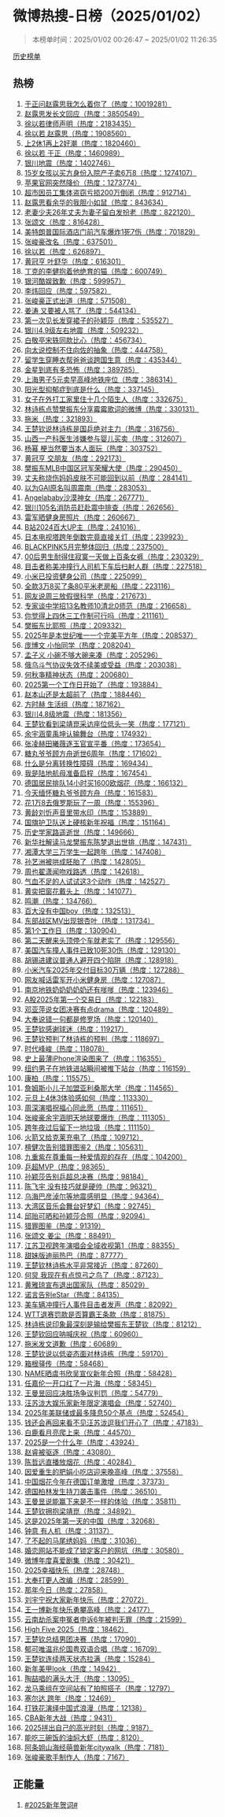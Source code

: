 <h1>
微博热搜-日榜（2025/01/02）
</h1>
<blockquote>
<p>
本榜单时间：2025/01/02 00:26:47 ~ 2025/01/02 11:26:35
</p>
</blockquote>
<p>
<a href="https://github.com/daifee/weibo-hot-search/tree/main/archives/daily">历史榜单</a>
</p>
<h2>
热榜
</h2>
<ol>

<li>
<a href="https://s.weibo.com/weibo?q=%23%E4%BA%8E%E6%AD%A3%E9%97%AE%E8%B5%B5%E9%9C%B2%E6%80%9D%E6%88%91%E6%80%8E%E4%B9%88%E7%9D%80%E4%BD%A0%E4%BA%86%23" target="weibo">
于正问赵露思我怎么着你了（热度：10019281）
</a>
</li>

<li>
<a href="https://s.weibo.com/weibo?q=%23%E8%B5%B5%E9%9C%B2%E6%80%9D%E5%8F%91%E9%95%BF%E6%96%87%E5%9B%9E%E5%BA%94%23" target="weibo">
赵露思发长文回应（热度：3850549）
</a>
</li>

<li>
<a href="https://s.weibo.com/weibo?q=%23%E5%BE%90%E4%BB%A5%E8%8B%A5%E5%BE%8B%E5%B8%88%E5%A3%B0%E6%98%8E%23" target="weibo">
徐以若律师声明（热度：2183435）
</a>
</li>

<li>
<a href="https://s.weibo.com/weibo?q=%23%E5%BE%90%E4%BB%A5%E8%8B%A5%20%E8%B5%B5%E9%9C%B2%E6%80%9D%23" target="weibo">
徐以若 赵露思（热度：1908560）
</a>
</li>

<li>
<a href="https://s.weibo.com/weibo?q=%23%E4%B8%8A2%E4%BC%911%E5%86%8D%E4%B8%8A2%E5%A5%BD%E6%BD%AE%23" target="weibo">
上2休1再上2好潮（热度：1820460）
</a>
</li>

<li>
<a href="https://s.weibo.com/weibo?q=%23%E5%BE%90%E4%BB%A5%E8%8B%A5%20%E4%BA%8E%E6%AD%A3%23" target="weibo">
徐以若 于正（热度：1460989）
</a>
</li>

<li>
<a href="https://s.weibo.com/weibo?q=%23%E9%93%B6%E5%B7%9D%E5%9C%B0%E9%9C%87%23" target="weibo">
银川地震（热度：1402746）
</a>
</li>

<li>
<a href="https://s.weibo.com/weibo?q=%2315%E5%B2%81%E5%A5%B3%E5%AD%A9%E4%BB%A5%E4%B9%B0%E6%96%B9%E8%BA%AB%E4%BB%BD%E5%85%A5%E9%99%A2%E4%BA%A7%E5%AD%90%E5%8D%966%E4%B8%878%23" target="weibo">
15岁女孩以买方身份入院产子卖6万8（热度：1274107）
</a>
</li>

<li>
<a href="https://s.weibo.com/weibo?q=%23%E8%8B%B9%E6%9E%9C%E5%AE%98%E7%BD%91%E7%AA%81%E7%84%B6%E9%99%8D%E4%BB%B7%23" target="weibo">
苹果官网突然降价（热度：1273774）
</a>
</li>

<li>
<a href="https://s.weibo.com/weibo?q=%23%E8%B6%85%E5%B8%82%E5%9B%A0%E5%91%98%E5%B7%A5%E9%9B%86%E4%BD%93%E7%9B%97%E7%AA%83%E4%BA%8F%E6%8D%9F200%E4%B8%87%E5%80%92%E9%97%AD%23" target="weibo">
超市因员工集体盗窃亏损200万倒闭（热度：912714）
</a>
</li>

<li>
<a href="https://s.weibo.com/weibo?q=%23%E8%B5%B5%E9%9C%B2%E6%80%9D%E7%9C%8B%E4%BD%99%E5%8D%8E%E7%9A%84%E6%88%91%E8%83%86%E5%B0%8F%E5%A6%82%E9%BC%A0%23" target="weibo">
赵露思看余华的我胆小如鼠（热度：843634）
</a>
</li>

<li>
<a href="https://s.weibo.com/weibo?q=%23%E8%80%81%E5%A6%BB%E5%B0%91%E5%A4%AB26%E5%B9%B4%E4%B8%88%E5%A4%AB%E4%B8%BA%E5%A6%BB%E5%AD%90%E7%95%99%E7%99%BD%E5%8F%91%E6%89%AE%E8%80%81%23" target="weibo">
老妻少夫26年丈夫为妻子留白发扮老（热度：822120）
</a>
</li>

<li>
<a href="https://s.weibo.com/weibo?q=%23%E5%BC%A0%E9%A2%82%E6%96%87%23" target="weibo">
张颂文（热度：816428）
</a>
</li>

<li>
<a href="https://s.weibo.com/weibo?q=%23%E7%BE%8E%E7%89%B9%E6%9C%97%E6%99%AE%E5%9B%BD%E9%99%85%E9%85%92%E5%BA%97%E9%97%A8%E5%89%8D%E6%B1%BD%E8%BD%A6%E7%88%86%E7%82%B81%E6%AD%BB7%E4%BC%A4%23" target="weibo">
美特朗普国际酒店门前汽车爆炸1死7伤（热度：701829）
</a>
</li>

<li>
<a href="https://s.weibo.com/weibo?q=%23%E5%BC%A0%E5%B3%BB%E8%B1%AA%E6%94%B9%E5%90%8D%23" target="weibo">
张峻豪改名（热度：637501）
</a>
</li>

<li>
<a href="https://s.weibo.com/weibo?q=%23%E5%BE%90%E4%BB%A5%E8%8B%A5%23" target="weibo">
徐以若（热度：626897）
</a>
</li>

<li>
<a href="https://s.weibo.com/weibo?q=%23%E9%BB%84%E5%86%A0%E4%BA%A8%20%E5%8F%B6%E8%88%92%E5%8D%8E%23" target="weibo">
黄冠亨 叶舒华（热度：616301）
</a>
</li>

<li>
<a href="https://s.weibo.com/weibo?q=%23%E4%B8%81%E5%85%8B%E7%9A%84%E6%9D%8E%E5%81%A5%E6%8A%B1%E7%9D%80%E4%BB%96%E7%BB%9D%E8%82%B2%E7%9A%84%E7%8C%AB%23" target="weibo">
丁克的李健抱着他绝育的猫（热度：600749）
</a>
</li>

<li>
<a href="https://s.weibo.com/weibo?q=%23%E9%93%B6%E6%B2%B3%E9%85%B7%E5%A8%B1%E8%87%B4%E6%AD%89%23" target="weibo">
银河酷娱致歉（热度：599957）
</a>
</li>

<li>
<a href="https://s.weibo.com/weibo?q=%23%E6%9D%8E%E7%82%9C%E5%9B%9E%E5%BA%94%23" target="weibo">
李炜回应（热度：597582）
</a>
</li>

<li>
<a href="https://s.weibo.com/weibo?q=%23%E5%BC%A0%E5%B3%BB%E8%B1%AA%E6%AD%A3%E5%BC%8F%E5%87%BA%E9%81%93%23" target="weibo">
张峻豪正式出道（热度：571508）
</a>
</li>

<li>
<a href="https://s.weibo.com/weibo?q=%23%E5%A7%9C%E6%B6%9B%20%E5%8F%88%E8%A6%81%E8%A2%AB%E4%BA%BA%E9%AA%82%E4%BA%86%23" target="weibo">
姜涛 又要被人骂了（热度：544134）
</a>
</li>

<li>
<a href="https://s.weibo.com/weibo?q=%23%E7%AC%AC%E4%B8%80%E6%AC%A1%E8%A7%81%E9%95%BF%E5%8F%91%E7%A9%BF%E8%A3%99%E5%AD%90%E7%9A%84%E5%AD%99%E9%A2%96%E8%8E%8E%23" target="weibo">
第一次见长发穿裙子的孙颖莎（热度：535527）
</a>
</li>

<li>
<a href="https://s.weibo.com/weibo?q=%23%E9%93%B6%E5%B7%9D4.9%E7%BA%A7%E5%B7%A6%E5%8F%B3%E5%9C%B0%E9%9C%87%23" target="weibo">
银川4.9级左右地震（热度：509232）
</a>
</li>

<li>
<a href="https://s.weibo.com/weibo?q=%23%E7%99%BD%E6%95%AC%E4%BA%AD%E5%AE%8B%E8%BD%B6%E5%90%8C%E6%AC%BE%E6%AF%94%E5%BF%83%23" target="weibo">
白敬亭宋轶同款比心（热度：456734）
</a>
</li>

<li>
<a href="https://s.weibo.com/weibo?q=%23%E5%90%91%E5%A4%AA%E8%AF%B4%E6%8E%A7%E5%88%B6%E4%B8%8D%E4%BD%8F%E5%90%91%E4%BD%90%E7%9A%84%E6%8A%BD%E8%B1%A1%23" target="weibo">
向太说控制不住向佐的抽象（热度：444758）
</a>
</li>

<li>
<a href="https://s.weibo.com/weibo?q=%23%E7%95%99%E5%AD%A6%E7%94%9F%E7%A9%BF%E7%9D%A1%E8%A1%A3%E5%B8%AE%E7%88%B8%E7%88%B8%E8%B0%88%E8%B7%A8%E5%9B%BD%E7%94%9F%E6%84%8F%23" target="weibo">
留学生穿睡衣帮爸爸谈跨国生意（热度：435344）
</a>
</li>

<li>
<a href="https://s.weibo.com/weibo?q=%23%E9%87%91%E6%98%9F%E5%88%B0%E5%BA%95%E6%9C%89%E5%A4%9A%E6%81%90%E6%80%96%23" target="weibo">
金星到底有多恐怖（热度：389785）
</a>
</li>

<li>
<a href="https://s.weibo.com/weibo?q=%23%E4%B8%8A%E6%B5%B7%E7%94%B7%E5%AD%905%E5%85%83%E5%8D%96%E6%97%A9%E9%AB%98%E5%B3%B0%E5%9C%B0%E9%93%81%E5%BA%A7%E4%BD%8D%23" target="weibo">
上海男子5元卖早高峰地铁座位（热度：386314）
</a>
</li>

<li>
<a href="https://s.weibo.com/weibo?q=%23%E9%98%B3%E5%85%89%E5%9E%8B%E6%8A%91%E9%83%81%E7%97%87%E5%88%B0%E5%BA%95%E6%98%AF%E4%BB%80%E4%B9%88%23" target="weibo">
阳光型抑郁症到底是什么（热度：337145）
</a>
</li>

<li>
<a href="https://s.weibo.com/weibo?q=%23%E5%A5%B3%E5%AD%90%E5%9C%A8%E5%A4%96%E6%89%93%E5%B7%A5%E5%AE%B6%E9%87%8C%E4%BD%8F%E5%8D%81%E5%87%A0%E4%B8%AA%E9%99%8C%E7%94%9F%E4%BA%BA%23" target="weibo">
女子在外打工家里住十几个陌生人（热度：332675）
</a>
</li>

<li>
<a href="https://s.weibo.com/weibo?q=%23%E6%9E%97%E8%AF%97%E6%A0%8B%E7%82%B9%E8%B5%9E%E6%A8%8A%E6%8C%AF%E4%B8%9C%E5%88%86%E4%BA%AB%E9%9C%89%E9%9C%89%E6%AD%8C%E8%AF%8D%E7%9A%84%E5%BE%AE%E5%8D%9A%23" target="weibo">
林诗栋点赞樊振东分享霉霉歌词的微博（热度：330131）
</a>
</li>

<li>
<a href="https://s.weibo.com/weibo?q=%23%E6%8B%96%E7%B1%B3%23" target="weibo">
拖米（热度：321893）
</a>
</li>

<li>
<a href="https://s.weibo.com/weibo?q=%23%E7%8E%8B%E6%A5%9A%E9%92%A6%E8%AF%B4%E6%9E%97%E8%AF%97%E6%A0%8B%E6%98%AF%E5%9B%BD%E4%B9%92%E7%BB%9D%E5%AF%B9%E4%B8%BB%E5%8A%9B%23" target="weibo">
王楚钦说林诗栋是国乒绝对主力（热度：316756）
</a>
</li>

<li>
<a href="https://s.weibo.com/weibo?q=%23%E5%B1%B1%E8%A5%BF%E4%B8%80%E4%BA%A7%E7%A7%91%E5%8C%BB%E7%94%9F%E6%B6%89%E5%AB%8C%E5%8F%82%E4%B8%8E%E5%A9%B4%E5%84%BF%E4%B9%B0%E5%8D%96%23" target="weibo">
山西一产科医生涉嫌参与婴儿买卖（热度：312607）
</a>
</li>

<li>
<a href="https://s.weibo.com/weibo?q=%23%E6%9D%A8%E5%B9%82%20%E6%A2%97%E5%BD%93%E7%84%B6%E8%A6%81%E5%BD%93%E6%9C%AC%E4%BA%BA%E9%9D%A2%E7%8E%A9%23" target="weibo">
杨幂 梗当然要当本人面玩（热度：303752）
</a>
</li>

<li>
<a href="https://s.weibo.com/weibo?q=%23%E9%BB%84%E5%86%A0%E4%BA%A8%20%E4%BA%A4%E6%9C%8B%E5%8F%8B%23" target="weibo">
黄冠亨 交朋友（热度：292173）
</a>
</li>

<li>
<a href="https://s.weibo.com/weibo?q=%23%E6%A8%8A%E6%8C%AF%E4%B8%9CMLB%E4%B8%AD%E5%9B%BD%E5%8C%BA%E5%86%A0%E5%86%9B%E8%8D%A3%E8%80%80%E5%A4%A7%E4%BD%BF%23" target="weibo">
樊振东MLB中国区冠军荣耀大使（热度：290450）
</a>
</li>

<li>
<a href="https://s.weibo.com/weibo?q=%23%E4%B8%88%E5%A4%AB%E7%A7%B0%E7%83%A7%E4%BC%A4%E5%A6%88%E5%A6%88%E7%9A%AE%E8%82%A4%E4%B8%8D%E5%8F%AF%E8%83%BD%E5%9B%9E%E5%88%B0%E4%BB%A5%E5%89%8D%23" target="weibo">
丈夫称烧伤妈妈皮肤不可能回到以前（热度：284141）
</a>
</li>

<li>
<a href="https://s.weibo.com/weibo?q=%23%E4%BB%A5%E4%B8%BAGAI%E5%8E%9F%E5%90%8D%E5%8F%AB%E5%91%A8%E9%9C%87%E5%8D%97%23" target="weibo">
以为GAI原名叫周震南（热度：283053）
</a>
</li>

<li>
<a href="https://s.weibo.com/weibo?q=%23Angelababy%E6%B2%99%E6%BC%A0%E7%A5%9E%E5%A5%B3%23" target="weibo">
Angelababy沙漠神女（热度：267771）
</a>
</li>

<li>
<a href="https://s.weibo.com/weibo?q=%23%E9%93%B6%E5%B7%9D105%E5%90%8D%E6%B6%88%E9%98%B2%E5%91%98%E8%B5%B6%E8%B5%B4%E9%9C%87%E4%B8%AD%E6%8E%92%E6%9F%A5%23" target="weibo">
银川105名消防员赶赴震中排查（热度：262656）
</a>
</li>

<li>
<a href="https://s.weibo.com/weibo?q=%23%E9%9B%B7%E5%86%9B%E6%99%92%E5%81%A5%E8%BA%AB%E6%88%BF%E7%85%A7%E7%89%87%23" target="weibo">
雷军晒健身房照片（热度：260667）
</a>
</li>

<li>
<a href="https://s.weibo.com/weibo?q=%23B%E7%AB%992024%E7%99%BE%E5%A4%A7UP%E4%B8%BB%23" target="weibo">
B站2024百大UP主（热度：241016）
</a>
</li>

<li>
<a href="https://s.weibo.com/weibo?q=%23%E6%97%A5%E6%9C%AC%E7%94%B5%E8%A7%86%E5%A1%94%E8%B7%A8%E5%B9%B4%E5%80%92%E6%95%B0%E5%AE%8C%E7%AB%9F%E7%9B%B4%E6%8E%A5%E5%85%B3%E7%81%AF%23" target="weibo">
日本电视塔跨年倒数完竟直接关灯（热度：239923）
</a>
</li>

<li>
<a href="https://s.weibo.com/weibo?q=%23BLACKPINK5%E6%9C%88%E5%AE%8C%E6%95%B4%E4%BD%93%E5%9B%9E%E5%BD%92%23" target="weibo">
BLACKPINK5月完整体回归（热度：237500）
</a>
</li>

<li>
<a href="https://s.weibo.com/weibo?q=%2300%E5%90%8E%E7%94%B7%E7%94%9F%E8%80%90%E5%BE%97%E4%BD%8F%E5%AF%82%E5%AF%9E%E4%B8%80%E5%A4%A9%E5%81%9A%E4%B8%8A%E7%99%BE%E6%9D%A1%E5%A5%B3%E8%A3%A4%23" target="weibo">
00后男生耐得住寂寞一天做上百条女裤（热度：230329）
</a>
</li>

<li>
<a href="https://s.weibo.com/weibo?q=%23%E7%9B%AE%E5%87%BB%E8%80%85%E7%A7%B0%E7%BE%8E%E5%86%B2%E6%92%9E%E8%A1%8C%E4%BA%BA%E5%8F%B8%E6%9C%BA%E4%B8%8B%E8%BD%A6%E5%90%8E%E6%89%AB%E5%B0%84%E4%BA%BA%E7%BE%A4%23" target="weibo">
目击者称美冲撞行人司机下车后扫射人群（热度：227518）
</a>
</li>

<li>
<a href="https://s.weibo.com/weibo?q=%23%E5%B0%8F%E7%B1%B3%E5%B7%B2%E6%8A%95%E8%B5%84%E5%81%A5%E8%BA%AB%E5%85%AC%E5%8F%B8%23" target="weibo">
小米已投资健身公司（热度：225099）
</a>
</li>

<li>
<a href="https://s.weibo.com/weibo?q=%23%E5%85%A8%E6%AC%BE3%E4%B8%878%E4%B9%B0%E4%BA%86%E6%9D%A180%E5%B9%B3%E7%B1%B3%E8%80%81%E6%88%BF%E8%88%B9%23" target="weibo">
全款3万8买了条80平米老房船（热度：223116）
</a>
</li>

<li>
<a href="https://s.weibo.com/weibo?q=%23%E7%BD%91%E5%8F%8B%E8%AF%B4%E5%91%A8%E4%B8%89%E6%94%BE%E5%81%87%E5%BE%88%E7%A7%91%E5%AD%A6%23" target="weibo">
网友说周三放假很科学（热度：217673）
</a>
</li>

<li>
<a href="https://s.weibo.com/weibo?q=%23%E4%B8%93%E5%AE%B6%E8%B0%88%E4%B8%AD%E5%AD%A6%E6%8B%9B13%E5%90%8D%E6%95%99%E5%B8%8810%E6%B8%85%E5%8C%970%E5%B8%88%E8%8C%83%23" target="weibo">
专家谈中学招13名教师10清北0师范（热度：216658）
</a>
</li>

<li>
<a href="https://s.weibo.com/weibo?q=%23%E4%BD%A0%E8%A7%89%E5%BE%97%E4%B8%8A%E5%9B%9B%E4%BC%91%E4%B8%89%E5%B7%A5%E4%BD%9C%E5%88%B6%E5%8F%AF%E8%A1%8C%E5%90%97%23" target="weibo">
你觉得上四休三工作制可行吗（热度：211161）
</a>
</li>

<li>
<a href="https://s.weibo.com/weibo?q=%23%E6%A8%8A%E6%8C%AF%E4%B8%9C%E6%AF%94%E8%80%B6%E7%85%A7%23" target="weibo">
樊振东比耶照（热度：209332）
</a>
</li>

<li>
<a href="https://s.weibo.com/weibo?q=%232025%E5%B9%B4%E6%98%AF%E6%9C%AC%E4%B8%96%E7%BA%AA%E5%94%AF%E4%B8%80%E4%B8%80%E4%B8%AA%E5%AE%8C%E7%BE%8E%E5%B9%B3%E6%96%B9%E5%B9%B4%23" target="weibo">
2025年是本世纪唯一一个完美平方年（热度：208537）
</a>
</li>

<li>
<a href="https://s.weibo.com/weibo?q=%23%E5%BA%9E%E5%8D%9A%E6%96%87%20%E5%B0%8F%E6%80%A1%E5%90%8C%E5%AD%A6%23" target="weibo">
庞博文 小怡同学（热度：208204）
</a>
</li>

<li>
<a href="https://s.weibo.com/weibo?q=%23%E5%AD%9F%E5%AD%90%E4%B9%89%20%E5%B0%8F%E7%A2%97%E4%B8%8D%E5%A4%9F%E5%A4%A7%E7%A2%97%E6%9D%A5%E5%87%91%23" target="weibo">
孟子义 小碗不够大碗来凑（热度：205296）
</a>
</li>

<li>
<a href="https://s.weibo.com/weibo?q=%23%E4%BF%84%E4%B9%8C%E6%96%97%E6%B0%94%E5%8D%8F%E8%AE%AE%E5%A4%B1%E6%95%88%E4%B8%8D%E7%BB%AD%E7%BE%8E%E6%88%96%E5%8F%97%E7%9B%8A%23" target="weibo">
俄乌斗气协议失效不续美或受益（热度：203038）
</a>
</li>

<li>
<a href="https://s.weibo.com/weibo?q=%23%E4%BD%95%E7%A7%8B%E4%BA%8A%E7%B2%BE%E7%A5%9E%E7%8A%B6%E6%80%81%23" target="weibo">
何秋亊精神状态（热度：200680）
</a>
</li>

<li>
<a href="https://s.weibo.com/weibo?q=%232025%E7%AC%AC%E4%B8%80%E4%B8%AA%E5%B7%A5%E4%BD%9C%E6%97%A5%E5%BC%80%E5%A7%8B%E4%BA%86%23" target="weibo">
2025第一个工作日开始了（热度：193884）
</a>
</li>

<li>
<a href="https://s.weibo.com/weibo?q=%23%E8%B5%B5%E6%9C%AC%E5%B1%B1%E8%BF%98%E6%98%AF%E5%A4%AA%E8%B6%85%E5%89%8D%E4%BA%86%23" target="weibo">
赵本山还是太超前了（热度：188446）
</a>
</li>

<li>
<a href="https://s.weibo.com/weibo?q=%23%E6%96%B9%E6%97%B6%E8%B5%AB%20%E7%94%9F%E6%B4%BB%E7%BB%84%23" target="weibo">
方时赫 生活组（热度：187162）
</a>
</li>

<li>
<a href="https://s.weibo.com/weibo?q=%23%E9%93%B6%E5%B7%9D4.8%E7%BA%A7%E5%9C%B0%E9%9C%87%23" target="weibo">
银川4.8级地震（热度：181356）
</a>
</li>

<li>
<a href="https://s.weibo.com/weibo?q=%23%E7%8E%8B%E6%A5%9A%E9%92%A6%E7%9C%8B%E5%88%B0%E6%A2%81%E9%9D%96%E5%B4%91%E9%87%87%E8%AE%BF%E5%BA%A7%E4%BD%8D%E4%BD%8E%E5%A4%B4%E4%B8%80%E7%AC%91%23" target="weibo">
王楚钦看到梁靖崑采访座位低头一笑（热度：177121）
</a>
</li>

<li>
<a href="https://s.weibo.com/weibo?q=%23%E4%BD%99%E5%AE%87%E6%B6%B5%E7%AB%A5%E7%A6%B9%E5%9D%A4%E8%AE%A4%E8%BE%93%E8%88%9E%E5%8F%B0%23" target="weibo">
余宇涵童禹坤认输舞台（热度：174932）
</a>
</li>

<li>
<a href="https://s.weibo.com/weibo?q=%23%E5%BC%A0%E5%87%8C%E8%B5%AB%E7%94%B0%E6%9B%A6%E8%96%87%E9%80%90%E7%8E%89%E5%AE%98%E5%AE%A3%E5%B9%B3%E7%95%AA%23" target="weibo">
张凌赫田曦薇逐玉官宣平番（热度：173654）
</a>
</li>

<li>
<a href="https://s.weibo.com/weibo?q=%23%E7%B3%96%E4%B8%B8%E7%88%B7%E7%88%B7%E9%A1%BE%E6%96%B9%E8%88%9F%E9%80%9D%E4%B8%966%E5%91%A8%E5%B9%B4%23" target="weibo">
糖丸爷爷顾方舟逝世6周年（热度：171602）
</a>
</li>

<li>
<a href="https://s.weibo.com/weibo?q=%23%E4%BB%80%E4%B9%88%E6%98%AF%E5%88%86%E7%A6%BB%E8%BD%AC%E6%8D%A2%E6%80%A7%E9%9A%9C%E7%A2%8D%23" target="weibo">
什么是分离转换性障碍（热度：169434）
</a>
</li>

<li>
<a href="https://s.weibo.com/weibo?q=%23%E6%88%91%E6%98%AF%E9%99%86%E5%9C%B0%E8%88%AA%E6%AF%8D%E5%87%86%E5%A4%87%E5%90%AF%E7%A8%8B%23" target="weibo">
我是陆地航母准备启程（热度：167454）
</a>
</li>

<li>
<a href="https://s.weibo.com/weibo?q=%23%E5%BE%B7%E5%9B%BD%E5%B1%85%E6%B0%91%E6%8E%92%E9%98%9F14%E5%B0%8F%E6%97%B6%E4%B9%B01600%E6%AC%A7%E7%83%9F%E8%8A%B1%23" target="weibo">
德国居民排队14小时买1600欧烟花（热度：166132）
</a>
</li>

<li>
<a href="https://s.weibo.com/weibo?q=%23%E4%BB%8A%E5%A4%A9%E7%BC%85%E6%80%80%E7%B3%96%E4%B8%B8%E7%88%B7%E7%88%B7%E9%A1%BE%E6%96%B9%E8%88%9F%23" target="weibo">
今天缅怀糖丸爷爷顾方舟（热度：161583）
</a>
</li>

<li>
<a href="https://s.weibo.com/weibo?q=%23%E8%8A%B11%E4%B8%878%E5%8E%BB%E4%BF%84%E7%BD%97%E6%96%AF%E7%8E%A9%E4%BA%86%E4%B8%80%E5%91%A8%23" target="weibo">
花1万8去俄罗斯玩了一周（热度：155396）
</a>
</li>

<li>
<a href="https://s.weibo.com/weibo?q=%23%E9%BB%84%E9%BE%84%E5%88%98%E5%BF%BB%E5%A3%B0%E9%9F%B3%E9%87%8C%E5%B8%A6%E6%B0%B4%E5%8D%B0%23" target="weibo">
黄龄刘忻声音里带水印（热度：153889）
</a>
</li>

<li>
<a href="https://s.weibo.com/weibo?q=%23%E5%9B%BD%E6%97%97%E6%8A%A4%E5%8D%AB%E9%98%9F%E9%80%81%E4%B8%8A%E7%A1%AC%E6%A0%B8%E6%96%B0%E5%B9%B4%E7%A5%9D%E7%A6%8F%23" target="weibo">
国旗护卫队送上硬核新年祝福（热度：151164）
</a>
</li>

<li>
<a href="https://s.weibo.com/weibo?q=%23%E5%8E%86%E5%8F%B2%E5%AD%A6%E5%AE%B6%E8%B7%AF%E9%81%A5%E9%80%9D%E4%B8%96%23" target="weibo">
历史学家路遥逝世（热度：149666）
</a>
</li>

<li>
<a href="https://s.weibo.com/weibo?q=%23%E6%96%B0%E5%8D%8E%E7%A4%BE%E8%A7%A3%E8%AF%BB%E9%A9%AC%E9%BE%99%E6%A8%8A%E6%8C%AF%E4%B8%9C%E9%99%88%E6%A2%A6%E9%80%80%E5%87%BA%E4%B8%96%E6%8E%92%23" target="weibo">
新华社解读马龙樊振东陈梦退出世排（热度：147431）
</a>
</li>

<li>
<a href="https://s.weibo.com/weibo?q=%23%E6%B9%98%E6%BD%AD%E5%A4%A7%E5%AD%A6%E4%B8%89%E4%B8%87%E5%AD%A6%E7%94%9F%E4%B8%80%E8%B5%B7%E8%B7%A8%E5%B9%B4%23" target="weibo">
湘潭大学三万学生一起跨年（热度：147408）
</a>
</li>

<li>
<a href="https://s.weibo.com/weibo?q=%23%E5%AD%99%E8%89%BA%E6%B4%B2%E8%A2%AB%E5%93%84%E6%88%90%E8%83%9A%E8%83%8E%E4%BA%86%23" target="weibo">
孙艺洲被哄成胚胎了（热度：142805）
</a>
</li>

<li>
<a href="https://s.weibo.com/weibo?q=%23%E5%91%A8%E4%B9%9F%E7%BF%9F%E6%BD%87%E9%97%BB%E5%90%BB%E6%88%8F%E8%B7%AF%E9%80%8F%23" target="weibo">
周也翟潇闻吻戏路透（热度：142618）
</a>
</li>

<li>
<a href="https://s.weibo.com/weibo?q=%23%E6%B0%94%E8%A1%80%E4%B8%8D%E8%B6%B3%E7%9A%84%E4%BA%BA%E8%AF%95%E8%AF%95%E8%BF%993%E4%B8%AA%E5%8A%A8%E4%BD%9C%23" target="weibo">
气血不足的人试试这3个动作（热度：142527）
</a>
</li>

<li>
<a href="https://s.weibo.com/weibo?q=%23%E9%BB%84%E5%A5%95%E6%8A%8A%E7%AA%97%E8%8A%B1%E6%88%B4%E5%A4%B4%E4%B8%8A%23" target="weibo">
黄奕把窗花戴头上（热度：141077）
</a>
</li>

<li>
<a href="https://s.weibo.com/weibo?q=%23%E9%B8%A3%E6%BD%AE%23" target="weibo">
鸣潮（热度：134766）
</a>
</li>

<li>
<a href="https://s.weibo.com/weibo?q=%23%E7%99%BE%E5%A4%A7%E6%B2%A1%E6%9C%89%E4%B8%AD%E5%9B%BDboy%23" target="weibo">
百大没有中国boy（热度：132513）
</a>
</li>

<li>
<a href="https://s.weibo.com/weibo?q=%23%E4%B8%9C%E9%83%A8%E6%88%98%E5%8C%BAMV%E5%87%BA%E7%8E%B0%E9%93%B6%E6%9D%8F%E5%8F%B6%23" target="weibo">
东部战区MV出现银杏叶（热度：131734）
</a>
</li>

<li>
<a href="https://s.weibo.com/weibo?q=%23%E7%AC%AC1%E4%B8%AA%E5%B7%A5%E4%BD%9C%E6%97%A5%23" target="weibo">
第1个工作日（热度：130904）
</a>
</li>

<li>
<a href="https://s.weibo.com/weibo?q=%23%E7%AC%AC%E4%BA%8C%E5%A4%A9%E9%86%92%E6%9D%A5%E5%A4%B4%E9%A1%B6%E5%81%9C%E4%B8%AA%E8%BD%A6%E5%B0%B1%E8%80%81%E5%AE%9E%E4%BA%86%23" target="weibo">
第二天醒来头顶停个车就老实了（热度：129556）
</a>
</li>

<li>
<a href="https://s.weibo.com/weibo?q=%23%E7%BE%8E%E5%9B%BD%E6%B1%BD%E8%BD%A6%E6%92%9E%E4%BA%BA%E4%BA%8B%E4%BB%B6%E5%B7%B2%E8%87%B410%E6%AD%BB30%E4%BC%A4%23" target="weibo">
美国汽车撞人事件已致10死30伤（热度：129130）
</a>
</li>

<li>
<a href="https://s.weibo.com/weibo?q=%23%E8%83%A1%E9%94%A1%E8%BF%9B%E5%BB%BA%E8%AE%AE%E6%99%AE%E9%80%9A%E4%BA%BA%E9%81%BF%E5%BC%80%E5%9B%9B%E4%B8%AA%E9%99%B7%E9%98%B1%23" target="weibo">
胡锡进建议普通人避开四个陷阱（热度：128918）
</a>
</li>

<li>
<a href="https://s.weibo.com/weibo?q=%23%E5%B0%8F%E7%B1%B3%E6%B1%BD%E8%BD%A62025%E5%B9%B4%E4%BA%A4%E4%BB%98%E7%9B%AE%E6%A0%8730%E4%B8%87%E8%BE%86%23" target="weibo">
小米汽车2025年交付目标30万辆（热度：127288）
</a>
</li>

<li>
<a href="https://s.weibo.com/weibo?q=%23%E7%BD%91%E5%8F%8B%E5%96%8A%E8%AF%9D%E9%9B%B7%E5%86%9B%E5%BC%80%E5%B0%8F%E7%B1%B3%E5%81%A5%E8%BA%AB%E6%88%BF%23" target="weibo">
网友喊话雷军开小米健身房（热度：127087）
</a>
</li>

<li>
<a href="https://s.weibo.com/weibo?q=%23%E5%8D%97%E4%BA%AC%E5%9C%B0%E9%93%81%E5%A5%B6%E5%A5%B6%E5%A5%B6%E5%A5%B6%E5%A5%B6%E8%BF%98%E6%9C%89%E5%97%B2%E5%97%B2%23" target="weibo">
南京地铁奶奶奶奶奶还有嗲嗲（热度：123946）
</a>
</li>

<li>
<a href="https://s.weibo.com/weibo?q=%23A%E8%82%A12025%E5%B9%B4%E7%AC%AC%E4%B8%80%E4%B8%AA%E4%BA%A4%E6%98%93%E6%97%A5%23" target="weibo">
A股2025年第一个交易日（热度：122183）
</a>
</li>

<li>
<a href="https://s.weibo.com/weibo?q=%23%E9%82%93%E4%BA%9A%E8%90%8D%E8%AF%B4%E5%A5%B3%E5%9B%A2%E5%86%B3%E8%B5%9B%E6%9C%89%E7%82%B9drama%23" target="weibo">
邓亚萍说女团决赛有点drama（热度：120489）
</a>
</li>

<li>
<a href="https://s.weibo.com/weibo?q=%23%E5%A4%A7%E5%A5%89%E8%AF%B4%E9%94%99%E4%B8%80%E5%8F%A5%E9%83%BD%E6%98%AF%E4%BF%AE%E7%BD%97%E5%9C%BA%23" target="weibo">
大奉说错一句都是修罗场（热度：120140）
</a>
</li>

<li>
<a href="https://s.weibo.com/weibo?q=%23%E7%8E%8B%E6%A5%9A%E9%92%A6%E6%84%9F%E8%B0%A2%E7%90%83%E8%BF%B7%23" target="weibo">
王楚钦感谢球迷（热度：119217）
</a>
</li>

<li>
<a href="https://s.weibo.com/weibo?q=%23%E7%8E%8B%E6%A5%9A%E9%92%A6%E9%A2%84%E5%88%A4%E4%BA%86%E6%9E%97%E8%AF%97%E6%A0%8B%E7%9A%84%E9%A2%84%E5%88%A4%23" target="weibo">
王楚钦预判了林诗栋的预判（热度：118697）
</a>
</li>

<li>
<a href="https://s.weibo.com/weibo?q=%23%E6%97%B6%E4%BB%A3%E5%B3%B0%E5%B3%BB%23" target="weibo">
时代峰峻（热度：118078）
</a>
</li>

<li>
<a href="https://s.weibo.com/weibo?q=%23%E5%8F%B2%E4%B8%8A%E6%9C%80%E8%96%84iPhone%E6%B8%B2%E6%9F%93%E5%9B%BE%E6%9D%A5%E4%BA%86%23" target="weibo">
史上最薄iPhone渲染图来了（热度：116355）
</a>
</li>

<li>
<a href="https://s.weibo.com/weibo?q=%23%E7%BA%BD%E7%BA%A6%E7%94%B7%E5%AD%90%E5%9C%A8%E5%9C%B0%E9%93%81%E8%BF%9B%E7%AB%99%E7%9E%AC%E9%97%B4%E8%A2%AB%E6%8E%A8%E4%B8%8B%E7%AB%99%E5%8F%B0%23" target="weibo">
纽约男子在地铁进站瞬间被推下站台（热度：116159）
</a>
</li>

<li>
<a href="https://s.weibo.com/weibo?q=%23%E5%BA%B7%E6%9F%8F%23" target="weibo">
康柏（热度：115575）
</a>
</li>

<li>
<a href="https://s.weibo.com/weibo?q=%23%E8%A9%B9%E5%A7%86%E6%96%AF%E5%B0%8F%E5%84%BF%E5%AD%90%E5%8A%A0%E7%9B%9F%E4%BA%9A%E5%88%A9%E6%A1%91%E9%82%A3%E5%A4%A7%E5%AD%A6%23" target="weibo">
詹姆斯小儿子加盟亚利桑那大学（热度：114565）
</a>
</li>

<li>
<a href="https://s.weibo.com/weibo?q=%23%E5%85%83%E6%97%A6%E4%B8%8A4%E4%BC%913%E4%BD%93%E9%AA%8C%E6%84%9F%E5%A6%82%E4%BD%95%23" target="weibo">
元旦上4休3体验感如何（热度：113330）
</a>
</li>

<li>
<a href="https://s.weibo.com/weibo?q=%23%E5%91%A8%E6%B7%B1%E6%BC%94%E5%94%B1%E7%A5%9D%E7%A6%8F%E5%BF%83%E5%90%8C%E6%AD%A4%E6%84%BF%23" target="weibo">
周深演唱祝福心同此愿（热度：111651）
</a>
</li>

<li>
<a href="https://s.weibo.com/weibo?q=%23%E5%BC%A0%E5%B3%BB%E8%B1%AA%E4%BD%99%E5%AE%87%E6%B6%B5%E6%98%8E%E5%A4%A9%E5%9C%B0%E7%90%83%E8%A6%81%E7%88%86%E7%82%B8%23" target="weibo">
张峻豪余宇涵明天地球要爆炸（热度：111305）
</a>
</li>

<li>
<a href="https://s.weibo.com/weibo?q=%23%E8%B7%A8%E5%B9%B4%E5%A4%9C%E8%BF%87%E5%90%8E%E7%95%99%E4%B8%8B%E4%B8%80%E5%9C%B0%E5%9E%83%E5%9C%BE%23" target="weibo">
跨年夜过后留下一地垃圾（热度：111150）
</a>
</li>

<li>
<a href="https://s.weibo.com/weibo?q=%23%E7%81%AB%E7%AE%AD%E5%8F%88%E7%BB%99%E5%85%8B%E8%8E%B1%E5%85%85%E7%94%B5%E4%BA%86%23" target="weibo">
火箭又给克莱充电了（热度：109712）
</a>
</li>

<li>
<a href="https://s.weibo.com/weibo?q=%23%E6%AA%80%E5%81%A5%E6%AC%A1%E5%91%8A%E5%88%AB%E7%8C%8E%E7%BD%AA%E5%9B%BE%E9%89%B42%23" target="weibo">
檀健次告别猎罪图鉴2（热度：105631）
</a>
</li>

<li>
<a href="https://s.weibo.com/weibo?q=%23%E4%B9%9D%E9%87%8D%E7%B4%AB%E5%9C%A8%E5%B0%8A%E9%87%8D%E6%AF%8F%E4%B8%80%E7%A7%8D%E7%88%B1%E6%83%85%E8%A7%82%E7%9A%84%E5%AD%98%E5%9C%A8%23" target="weibo">
九重紫在尊重每一种爱情观的存在（热度：104200）
</a>
</li>

<li>
<a href="https://s.weibo.com/weibo?q=%23%E4%B9%92%E8%B6%85MVP%23" target="weibo">
乒超MVP（热度：98365）
</a>
</li>

<li>
<a href="https://s.weibo.com/weibo?q=%23%E5%AD%99%E9%A2%96%E8%8E%8E%E5%91%8A%E5%88%AB%E4%B9%92%E8%B6%85%E6%80%BB%E5%86%B3%E8%B5%9B%23" target="weibo">
孙颖莎告别乒超总决赛（热度：98184）
</a>
</li>

<li>
<a href="https://s.weibo.com/weibo?q=%23%E9%99%88%E9%A3%9E%E5%AE%87%20%E6%B2%A1%E6%9C%89%E6%8A%80%E5%B7%A7%E5%B0%B1%E6%98%AF%E7%A1%AC%E5%B8%85%23" target="weibo">
陈飞宇 没有技巧就是硬帅（热度：96321）
</a>
</li>

<li>
<a href="https://s.weibo.com/weibo?q=%23%E4%B9%8C%E6%B5%B7%E5%B7%B4%E5%BD%A6%E6%B7%96%E5%B0%94%E7%AD%89%E5%9C%B0%E9%9C%87%E6%84%9F%E6%98%8E%E6%98%BE%23" target="weibo">
乌海巴彦淖尔等地震感明显（热度：94364）
</a>
</li>

<li>
<a href="https://s.weibo.com/weibo?q=%23%E5%A4%A7%E6%B9%BE%E5%8C%BA%E9%9F%B3%E4%B9%90%E4%BC%9A%E8%88%9E%E5%8F%B0%E5%A5%BD%E6%A2%A6%E5%B9%BB%23" target="weibo">
大湾区音乐会舞台好梦幻（热度：92745）
</a>
</li>

<li>
<a href="https://s.weibo.com/weibo?q=%23%E9%82%B1%E8%B4%BB%E5%8F%AF%E6%99%92%E5%92%8C%E5%AD%99%E9%A2%96%E8%8E%8E%E5%90%88%E7%85%A7%23" target="weibo">
邱贻可晒和孙颖莎合照（热度：92094）
</a>
</li>

<li>
<a href="https://s.weibo.com/weibo?q=%23%E7%8C%8E%E7%BD%AA%E5%9B%BE%E9%89%B4%23" target="weibo">
猎罪图鉴（热度：91319）
</a>
</li>

<li>
<a href="https://s.weibo.com/weibo?q=%23%E5%BC%A0%E9%A2%82%E6%96%87%20%E5%A7%9C%E5%B0%98%23" target="weibo">
张颂文 姜尘（热度：88491）
</a>
</li>

<li>
<a href="https://s.weibo.com/weibo?q=%23%E6%B1%9F%E8%8B%8F%E5%8D%AB%E8%A7%86%E8%B7%A8%E5%B9%B4%E6%BC%94%E5%94%B1%E4%BC%9A%E5%85%A8%E5%9F%9F%E6%94%B6%E8%A7%86%E7%AC%AC1%23" target="weibo">
江苏卫视跨年演唱会全域收视第1（热度：88355）
</a>
</li>

<li>
<a href="https://s.weibo.com/weibo?q=%23%E7%94%9C%E5%A6%B9%E7%89%88%E8%BF%AA%E4%B8%BD%E7%83%AD%E5%B7%B4%23" target="weibo">
甜妹版迪丽热巴（热度：87777）
</a>
</li>

<li>
<a href="https://s.weibo.com/weibo?q=%23%E7%8E%8B%E6%A5%9A%E9%92%A6%E6%9E%97%E8%AF%97%E6%A0%8B%E6%B0%B4%E5%B9%B3%E9%9D%9E%E5%B8%B8%E6%8E%A5%E8%BF%91%23" target="weibo">
王楚钦林诗栋水平非常接近（热度：87260）
</a>
</li>

<li>
<a href="https://s.weibo.com/weibo?q=%23%E4%BD%95%E7%82%85%20%E6%88%91%E7%8E%B0%E5%9C%A8%E6%9C%89%E7%82%B9%E6%83%8A%E5%BC%93%E4%B9%8B%E9%B8%9F%E4%BA%86%23" target="weibo">
何炅 我现在有点惊弓之鸟了（热度：87123）
</a>
</li>

<li>
<a href="https://s.weibo.com/weibo?q=%23%E9%BB%84%E9%9B%85%E7%90%BC%E5%AE%A3%E5%B8%83%E9%80%80%E5%87%BA%E5%9B%BD%E5%AE%B6%E9%98%9F%23" target="weibo">
黄雅琼宣布退出国家队（热度：85029）
</a>
</li>

<li>
<a href="https://s.weibo.com/weibo?q=%23%E8%AF%BA%E8%A8%80%E5%91%8A%E5%88%ABeStar%23" target="weibo">
诺言告别eStar（热度：84135）
</a>
</li>

<li>
<a href="https://s.weibo.com/weibo?q=%23%E7%BE%8E%E8%BD%A6%E8%BE%86%E5%86%B2%E6%92%9E%E8%A1%8C%E4%BA%BA%E4%BA%8B%E4%BB%B6%E7%9B%AE%E5%87%BB%E8%80%85%E5%8F%91%E5%A3%B0%23" target="weibo">
美车辆冲撞行人事件目击者发声（热度：82092）
</a>
</li>

<li>
<a href="https://s.weibo.com/weibo?q=%23WTT%E9%80%80%E8%B5%9B%E7%BD%9A%E6%AC%BE%E6%98%AF%E5%90%A6%E7%AE%97%E9%9C%B8%E7%8E%8B%E6%9D%A1%E6%AC%BE%23" target="weibo">
WTT退赛罚款是否算霸王条款（热度：81875）
</a>
</li>

<li>
<a href="https://s.weibo.com/weibo?q=%23%E6%9E%97%E8%AF%97%E6%A0%8B%E8%AF%B4%E5%8D%B0%E8%B1%A1%E6%9C%80%E6%B7%B1%E5%88%BB%E6%98%AF%E8%BE%93%E7%BB%99%E6%A8%8A%E6%8C%AF%E4%B8%9C%E7%8E%8B%E6%A5%9A%E9%92%A6%23" target="weibo">
林诗栋说印象最深刻是输给樊振东王楚钦（热度：81212）
</a>
</li>

<li>
<a href="https://s.weibo.com/weibo?q=%23%E7%8E%8B%E6%A5%9A%E9%92%A6%E5%9B%9E%E5%BA%94%E5%91%90%E5%96%8A%E5%BA%86%E7%A5%9D%23" target="weibo">
王楚钦回应呐喊庆祝（热度：60960）
</a>
</li>

<li>
<a href="https://s.weibo.com/weibo?q=%23%E6%8B%96%E7%B1%B3%E5%8F%91%E6%96%87%E9%81%93%E6%AD%89%23" target="weibo">
拖米发文道歉（热度：60689）
</a>
</li>

<li>
<a href="https://s.weibo.com/weibo?q=%23%E7%8E%8B%E6%A5%9A%E9%92%A6%E8%AF%B4%E4%BB%A5%E4%BD%8E%E5%A7%BF%E6%80%81%E9%9D%A2%E5%AF%B9%E6%9E%97%E8%AF%97%E6%A0%8B%23" target="weibo">
王楚钦说以低姿态面对林诗栋（热度：59170）
</a>
</li>

<li>
<a href="https://s.weibo.com/weibo?q=%23%E7%AE%B1%E6%A0%B9%E9%A9%BF%E4%BC%A0%23" target="weibo">
箱根驿传（热度：58468）
</a>
</li>

<li>
<a href="https://s.weibo.com/weibo?q=%23NAME%E6%99%92%E8%99%9E%E4%B9%A6%E6%AC%A3%E5%90%B4%E5%AE%A3%E4%BB%AA%E6%96%B0%E5%B9%B4%E5%90%88%E7%85%A7%23" target="weibo">
NAME晒虞书欣吴宣仪新年合照（热度：58428）
</a>
</li>

<li>
<a href="https://s.weibo.com/weibo?q=%23%E4%BB%BB%E5%98%89%E4%BC%A6%E4%B8%80%E5%BC%80%E5%8F%A3%E7%BA%A2%E4%BA%86%E4%B8%80%E7%89%87%E6%B5%B7%23" target="weibo">
任嘉伦一开口红了一片海（热度：58345）
</a>
</li>

<li>
<a href="https://s.weibo.com/weibo?q=%23%E7%8E%8B%E6%9B%BC%E6%98%B1%E5%9B%9E%E5%BA%94%E5%86%B3%E8%83%9C%E5%9C%BA%E4%BA%89%E8%AE%AE%E5%88%A4%E7%BD%9A%23" target="weibo">
王曼昱回应决胜场争议判罚（热度：54779）
</a>
</li>

<li>
<a href="https://s.weibo.com/weibo?q=%23%E6%B1%AA%E8%8B%8F%E6%B3%B7%E5%A4%A7%E5%A8%B1%E4%B9%90%E5%AE%B6%E6%96%B0%E5%B9%B4%E9%99%90%E5%AE%9A%E6%BC%94%E5%94%B1%E4%BC%9A%23" target="weibo">
汪苏泷大娱乐家新年限定演唱会（热度：52740）
</a>
</li>

<li>
<a href="https://s.weibo.com/weibo?q=%232025%E5%B9%B4%E7%BE%8E%E8%81%94%E5%82%A8%E6%88%96%E6%9C%80%E5%A4%9A%E9%99%8D%E6%81%AF50%E4%B8%AA%E5%9F%BA%E7%82%B9%23" target="weibo">
2025年美联储或最多降息50个基点（热度：52454）
</a>
</li>

<li>
<a href="https://s.weibo.com/weibo?q=%23%E9%92%B1%E8%BF%98%E4%BC%9A%E5%86%8D%E5%9B%9E%E6%9D%A5%E7%9C%8B%E4%B8%8D%E8%A7%81%E6%B1%AA%E8%8B%8F%E6%B3%B7%E9%80%97%E6%88%91%E4%BB%AC%E5%BC%80%E5%BF%83%E4%BA%86%23" target="weibo">
钱还会再回来看不见汪苏泷逗我们开心了（热度：47183）
</a>
</li>

<li>
<a href="https://s.weibo.com/weibo?q=%23%E7%99%BD%E9%B9%BF%E7%9C%8B%E6%9C%88%E4%BA%AE%E7%88%AC%E4%B8%8A%E6%9D%A5%23" target="weibo">
白鹿看月亮爬上来（热度：44570）
</a>
</li>

<li>
<a href="https://s.weibo.com/weibo?q=%232025%E6%98%AF%E4%B8%80%E4%B8%AA%E4%BB%80%E4%B9%88%E5%B9%B4%23" target="weibo">
2025是一个什么年（热度：43924）
</a>
</li>

<li>
<a href="https://s.weibo.com/weibo?q=%23%E8%B5%B5%E7%9D%BF%E8%A2%AB%E9%A9%B1%E9%80%90%23" target="weibo">
赵睿被驱逐（热度：43080）
</a>
</li>

<li>
<a href="https://s.weibo.com/weibo?q=%23%E9%99%88%E5%93%B2%E8%BF%9C%E7%9B%B4%E6%92%AD%E6%94%BE%E7%83%9F%E8%8A%B1%23" target="weibo">
陈哲远直播放烟花（热度：40284）
</a>
</li>

<li>
<a href="https://s.weibo.com/weibo?q=%23%E5%9B%A0%E7%88%B1%E9%87%8D%E7%94%9F%E7%9A%84%E8%82%A5%E5%A8%9F%E5%B0%8F%E5%90%83%E5%BA%97%E8%BF%8E%E6%9D%A5%E6%99%9A%E9%AB%98%E5%B3%B0%23" target="weibo">
因爱重生的肥娟小吃店迎来晚高峰（热度：37558）
</a>
</li>

<li>
<a href="https://s.weibo.com/weibo?q=%23%E4%B8%AD%E5%9B%BD%E7%83%9F%E8%8A%B1%E4%BB%8A%E5%B9%B4%E5%9C%A8%E5%BE%B7%E5%9B%BD%E8%AE%A2%E5%8D%95%E6%BF%80%E5%A2%9E%23" target="weibo">
中国烟花今年在德国订单激增（热度：37373）
</a>
</li>

<li>
<a href="https://s.weibo.com/weibo?q=%23%E5%BE%B7%E5%9B%BD%E6%9F%8F%E6%9E%97%E5%8F%91%E7%94%9F%E6%8C%81%E5%88%80%E8%A2%AD%E5%87%BB%E4%BA%8B%E4%BB%B6%23" target="weibo">
德国柏林发生持刀袭击事件（热度：36510）
</a>
</li>

<li>
<a href="https://s.weibo.com/weibo?q=%23%E7%8E%8B%E6%9B%BC%E6%98%B1%E8%AF%B4%E8%83%BD%E8%B5%A2%E4%B8%8B%E6%9D%A5%E6%98%AF%E4%B8%8D%E4%B8%80%E6%A0%B7%E7%9A%84%E4%BD%93%E9%AA%8C%23" target="weibo">
王曼昱说能赢下来是不一样的体验（热度：35811）
</a>
</li>

<li>
<a href="https://s.weibo.com/weibo?q=%23%E7%8E%8B%E6%A5%9A%E9%92%A6%E6%8B%A5%E6%8A%B1%E6%A2%81%E9%9D%96%E5%B4%91%23" target="weibo">
王楚钦拥抱梁靖崑（热度：34892）
</a>
</li>

<li>
<a href="https://s.weibo.com/weibo?q=%23%E8%BF%99%E6%98%AF2025%E5%B9%B4%E7%AC%AC%E4%B8%80%E5%A4%A9%E7%9A%84%E4%B8%AD%E5%9B%BD%23" target="weibo">
这是2025年第一天的中国（热度：32068）
</a>
</li>

<li>
<a href="https://s.weibo.com/weibo?q=%23%E9%92%9F%E6%84%8F%20%E6%9C%89%E4%BA%BA%E6%9C%BA%23" target="weibo">
钟意 有人机（热度：31137）
</a>
</li>

<li>
<a href="https://s.weibo.com/weibo?q=%23%E4%BA%86%E4%B8%8D%E8%B5%B7%E7%9A%84%E9%A9%AC%E5%B0%BE%E7%BB%A3%E5%A6%88%E5%A6%88%23" target="weibo">
了不起的马尾绣妈妈（热度：31036）
</a>
</li>

<li>
<a href="https://s.weibo.com/weibo?q=%23%E5%A9%9A%E6%81%8B%E7%BD%91%E7%AB%99%E4%B8%8D%E8%83%BD%E6%88%90%E4%BA%86%E9%94%81%E5%AE%9A%E5%AE%A2%E6%88%B7%E7%9A%84%E7%BD%91%E5%9D%91%23" target="weibo">
婚恋网站不能成了锁定客户的网坑（热度：30580）
</a>
</li>

<li>
<a href="https://s.weibo.com/weibo?q=%23%E5%BE%AE%E5%8D%9A%E5%B9%B4%E5%BA%A6%E5%96%9C%E7%88%B1%E5%89%A7%E9%9B%86%23" target="weibo">
微博年度喜爱剧集（热度：30421）
</a>
</li>

<li>
<a href="https://s.weibo.com/weibo?q=%232025%E5%B9%B8%E7%A6%8F%E5%BF%AB%E4%B9%90%23" target="weibo">
2025幸福快乐（热度：28748）
</a>
</li>

<li>
<a href="https://s.weibo.com/weibo?q=%23%E5%A4%A7%E5%A5%89%E6%89%93%E6%9B%B4%E4%BA%BA%E6%94%B9%E7%BC%96%23" target="weibo">
大奉打更人改编（热度：28599）
</a>
</li>

<li>
<a href="https://s.weibo.com/weibo?q=%23%E9%82%A3%E5%B9%B4%E4%BB%8A%E6%97%A5%23" target="weibo">
那年今日（热度：27858）
</a>
</li>

<li>
<a href="https://s.weibo.com/weibo?q=%23%E5%88%98%E5%AE%87%E5%AE%81%E7%A5%9D%E5%A4%A7%E5%AE%B6%E6%96%B0%E5%B9%B4%E5%BF%AB%E4%B9%90%23" target="weibo">
刘宇宁祝大家新年快乐（热度：27072）
</a>
</li>

<li>
<a href="https://s.weibo.com/weibo?q=%23%E7%8E%8B%E4%B8%80%E5%8D%9A%E6%96%B0%E5%B9%B4%E5%BF%AB%E4%B9%90%E5%8B%87%E6%94%80%E9%AB%98%E5%B3%B0%23" target="weibo">
王一博新年快乐勇攀高峰（热度：24177）
</a>
</li>

<li>
<a href="https://s.weibo.com/weibo?q=%23%E4%BA%91%E5%8D%97%E5%8A%AB%E6%9D%80%E6%A1%88%E7%94%B3%E5%86%A4%E8%80%85%E7%94%B3%E8%AF%896%E5%B9%B4%E8%A2%AB%E5%88%A4%E6%97%A0%E7%BD%AA%23" target="weibo">
云南劫杀案申冤者申诉6年被判无罪（热度：21599）
</a>
</li>

<li>
<a href="https://s.weibo.com/weibo?q=%23High%20Five%202025%23" target="weibo">
High Five 2025（热度：18462）
</a>
</li>

<li>
<a href="https://s.weibo.com/weibo?q=%23%E7%8E%8B%E6%A5%9A%E9%92%A6%E6%80%BB%E7%BB%93%E7%94%B7%E5%9B%A2%E5%86%B3%E8%B5%9B%23" target="weibo">
王楚钦总结男团决赛（热度：17090）
</a>
</li>

<li>
<a href="https://s.weibo.com/weibo?q=%23%E9%83%81%E5%8F%AF%E5%94%AF%E6%B8%A9%E5%85%86%E4%BC%A6%E5%9B%BD%E7%B2%A4%E5%8F%8C%E8%AF%AD%E5%90%88%E5%94%B1%23" target="weibo">
郁可唯温兆伦国粤双语合唱（热度：16709）
</a>
</li>

<li>
<a href="https://s.weibo.com/weibo?q=%23%E7%8E%8B%E6%A5%9A%E9%92%A6%E8%BF%9E%E7%BB%AD%E4%B8%A4%E5%A4%A9%E7%8A%B6%E6%80%81%E6%8B%89%E6%BB%A1%23" target="weibo">
王楚钦连续两天状态拉满（热度：15284）
</a>
</li>

<li>
<a href="https://s.weibo.com/weibo?q=%23%E6%96%B0%E5%B9%B4%E7%BE%8E%E7%94%B2look%23" target="weibo">
新年美甲look（热度：14942）
</a>
</li>

<li>
<a href="https://s.weibo.com/weibo?q=%23%E9%99%B6%E5%96%86%E5%94%B1%E7%9A%84%E6%BB%A1%E5%A4%B4%E5%A4%A7%E6%B1%97%23" target="weibo">
陶喆唱的满头大汗（热度：13095）
</a>
</li>

<li>
<a href="https://s.weibo.com/weibo?q=%23%E9%BE%99%E9%A9%AC%E4%B9%98%E7%BB%84%E5%9C%A8%E7%A9%BA%E9%97%B4%E7%AB%99%E6%9C%89%E4%BA%86%E6%8B%8D%E7%85%A7%E6%90%AD%E5%AD%90%23" target="weibo">
龙马乘组在空间站有了拍照搭子（热度：12797）
</a>
</li>

<li>
<a href="https://s.weibo.com/weibo?q=%23%E5%A1%9E%E5%B0%94%E8%BE%BE%20%E8%B7%A8%E5%B9%B4%23" target="weibo">
塞尔达 跨年（热度：12469）
</a>
</li>

<li>
<a href="https://s.weibo.com/weibo?q=%23%E6%89%93%E9%93%81%E8%8A%B1%E6%BC%94%E7%BB%8E%E4%B8%AD%E5%9B%BD%E5%BC%8F%E6%B5%AA%E6%BC%AB%23" target="weibo">
打铁花演绎中国式浪漫（热度：12138）
</a>
</li>

<li>
<a href="https://s.weibo.com/weibo?q=%23CBA%E6%96%B0%E5%B9%B4%E5%A4%A7%E6%88%98%23" target="weibo">
CBA新年大战（热度：9431）
</a>
</li>

<li>
<a href="https://s.weibo.com/weibo?q=%232025%E6%8B%BC%E5%87%BA%E8%87%AA%E5%B7%B1%E7%9A%84%E9%AB%98%E5%85%89%E6%97%B6%E5%88%BB%23" target="weibo">
2025拼出自己的高光时刻（热度：9187）
</a>
</li>

<li>
<a href="https://s.weibo.com/weibo?q=%23%E8%83%BD%E5%90%83%E4%B8%89%E7%A2%97%E9%A5%AD%E7%9A%84%E6%B2%B9%E7%84%96%E5%A4%A7%E8%99%BE%23" target="weibo">
能吃三碗饭的油焖大虾（热度：8120）
</a>
</li>

<li>
<a href="https://s.weibo.com/weibo?q=%23%E9%98%BF%E6%9D%A1%E5%A7%90%E5%B1%B1%E6%B5%B7%E7%BB%8F%E8%90%8C%E5%85%BD%E6%96%B0%E5%B9%B4citywalk%23" target="weibo">
阿条姐山海经萌兽新年citywalk（热度：7181）
</a>
</li>

<li>
<a href="https://s.weibo.com/weibo?q=%23%E5%BC%A0%E5%B3%BB%E8%B1%AA%E6%AD%8C%E6%89%8B%E5%88%B6%E4%BD%9C%E4%BA%BA%23" target="weibo">
张峻豪歌手制作人（热度：7167）
</a>
</li>

</ol>
<h2>
正能量
</h2>
<ol>

<li>
<a href="https://s.weibo.com/weibo?q=%23%232025%E6%96%B0%E5%B9%B4%E8%B4%BA%E8%AF%8D%23%23" target="weibo">
#2025新年贺词#
</a>
</li>

</ol>